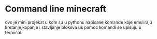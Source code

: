 # Command line minecraft
ovo je mini projekat u kom
su u pythonu napisane komande
koje emuliraju kretanje,kopanje i
stavljanje blokova us pomoc komandi
se upisuju u terminal.

 
